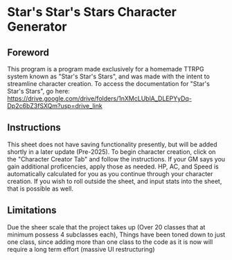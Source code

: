 # Star's Star's Stars Character Generator

## Foreword
This program is a program made exclusively for a homemade TTRPG system known as "Star's Star's Stars", and was made with the intent to streamline character creation. To access the documentation for "Star's Star's Stars", go here: https://drive.google.com/drive/folders/1nXMcLUblA_DLEPYyDq-Dp2c6bZ3fSXQm?usp=drive_link

## Instructions

This sheet does not have saving functionality presently, but will be added shortly in a later update (Pre-2025).
To begin character creation, click on the "Character Creator Tab" and follow the instructions. If your GM says you gain additional proficencies, apply those as needed. HP, AC, and Speed is automatically calculated for you as you continue through your character creation. If you wish to roll outside the sheet, and input stats into the sheet, that is possible as well.


## Limitations
Due the sheer scale that the project takes up (Over 20 classes that at minimum possess 4 subclasses each), Things have been toned down to just one class, since adding more than one class to the code as it is now will require a long term effort (massive UI restructuring)
